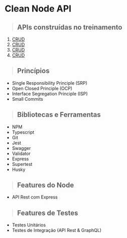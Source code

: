 # **Clean Node API**

> ## APIs construídas no treinamento

1. [CRUD](./faturas/)
2. [CRUD](./receitas)
3. [CRUD](./custos)
4. [CRUD](./projecao)

> ## Princípios

* Single Responsibility Principle (SRP)
* Open Closed Principle (OCP)
* Interface Segregation Principle (ISP)
* Small Commits

> ## Bibliotecas e Ferramentas

* NPM
* Typescript
* Git
* Jest
* Swagger
* Validator
* Express
* Supertest
* Husky

> ## Features do Node

* API Rest com Express

> ## Features de Testes

* Testes Unitários
* Testes de Integração (API Rest & GraphQL)

